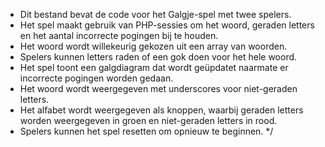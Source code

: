  * Dit bestand bevat de code voor het Galgje-spel met twee spelers.
 * Het spel maakt gebruik van PHP-sessies om het woord, geraden letters en het aantal incorrecte pogingen bij te houden.
 * Het woord wordt willekeurig gekozen uit een array van woorden.
 * Spelers kunnen letters raden of een gok doen voor het hele woord.
 * Het spel toont een galgdiagram dat wordt geüpdatet naarmate er incorrecte pogingen worden gedaan.
 * Het woord wordt weergegeven met underscores voor niet-geraden letters.
 * Het alfabet wordt weergegeven als knoppen, waarbij geraden letters worden weergegeven in groen en niet-geraden letters in rood.
 * Spelers kunnen het spel resetten om opnieuw te beginnen.
 */